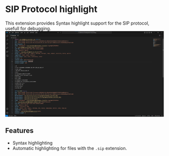 # SIP Protocol highlight

This extension provides Syntax highlight support for the SIP protocol, usefull for debugging.
![Sample](./assets/images/sample.png)

## Features
- Syntax highlighting
- Automatic highlighting for files with the `.sip` extension.
